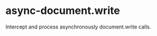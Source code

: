 async-document.write
====================

Intercept and process asynchronously document.write calls.